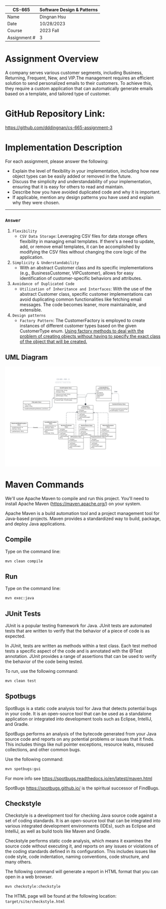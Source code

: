 | CS-665       | Software Design & Patterns |
| ------------ | -------------------------- |
| Name         | Dingnan Hsu                |
| Date         | 10/28/2023                 |
| Course       | 2023 Fall                  |
| Assignment # | 3                          |

# Assignment Overview

A company serves various customer segments, including Business, Returning, Frequent, New, and VIP.The management requires an efficient solution to send personalized emails to their customers. To achieve this, they require a custom application that can automatically generate emails based on a template, and tailored type of customer.

# GitHub Repository Link:

https://github.com/dddingnan/cs-665-assignment-3

# Implementation Description

For each assignment, please answer the following:

- Explain the level of flexibility in your implementation, including how new object types can
  be easily added or removed in the future.
- Discuss the simplicity and understandability of your implementation, ensuring that it is
  easy for others to read and maintain.
- Describe how you have avoided duplicated code and why it is important.
- If applicable, mention any design patterns you have used and explain why they were
  chosen.

---

### `Answer`

1. `Flexibility`
   - `CSV Data Storage`: Leveraging CSV files for data storage offers flexibility in managing email templates. If there's a need to update, add, or remove email templates, it can be accomplished by modifying the CSV files without changing the core logic of the application.
2. `Simplicity & Understandability`
   - With an abstract Customer class and its specific implementations (e.g., BusinessCustomer, VIPCustomer), allows for easy identification of customer-specific behaviors and attributes.
3. `Avoidance of Duplicated Code`
   - `Utilization of Inheritance and Interfaces`: With the use of the abstract Customer class, specific customer implementations can avoid duplicating common functionalities like fetching email messages. The code becomes leaner, more maintainable, and extensible.
4. `Design patterns`
   - `Factory Pattern`: The CustomerFactory is employed to create instances of different customer types based on the given CustomerType enum. [Using factory methods to deal with the problem of creating objects without having to specify the exact class of the object that will be created.](https://en.wikipedia.org/wiki/Factory_method_pattern)

## UML Diagram

![UML Diagram](UML.svg)

# Maven Commands

We'll use Apache Maven to compile and run this project. You'll need to install Apache Maven (https://maven.apache.org/) on your system.

Apache Maven is a build automation tool and a project management tool for Java-based projects. Maven provides a standardized way to build, package, and deploy Java applications.

## Compile

Type on the command line:

```bash
mvn clean compile
```

## Run

Type on the command line:

```bash
mvn exec:java
```

## JUnit Tests

JUnit is a popular testing framework for Java. JUnit tests are automated tests that are written to verify that the behavior of a piece of code is as expected.

In JUnit, tests are written as methods within a test class. Each test method tests a specific aspect of the code and is annotated with the @Test annotation. JUnit provides a range of assertions that can be used to verify the behavior of the code being tested.

To run, use the following command:

```bash
mvn clean test
```

## Spotbugs

SpotBugs is a static code analysis tool for Java that detects potential bugs in your code. It is an open-source tool that can be used as a standalone application or integrated into development tools such as Eclipse, IntelliJ, and Gradle.

SpotBugs performs an analysis of the bytecode generated from your Java source code and reports on any potential problems or issues that it finds. This includes things like null pointer exceptions, resource leaks, misused collections, and other common bugs.

Use the following command:

```bash
mvn spotbugs:gui
```

For more info see
https://spotbugs.readthedocs.io/en/latest/maven.html

SpotBugs https://spotbugs.github.io/ is the spiritual successor of FindBugs.

## Checkstyle

Checkstyle is a development tool for checking Java source code against a set of coding standards. It is an open-source tool that can be integrated into various integrated development environments (IDEs), such as Eclipse and IntelliJ, as well as build tools like Maven and Gradle.

Checkstyle performs static code analysis, which means it examines the source code without executing it, and reports on any issues or violations of the coding standards defined in its configuration. This includes issues like code style, code indentation, naming conventions, code structure, and many others.

The following command will generate a report in HTML format that you can open in a web browser.

```bash
mvn checkstyle:checkstyle
```

The HTML page will be found at the following location:
`target/site/checkstyle.html`
